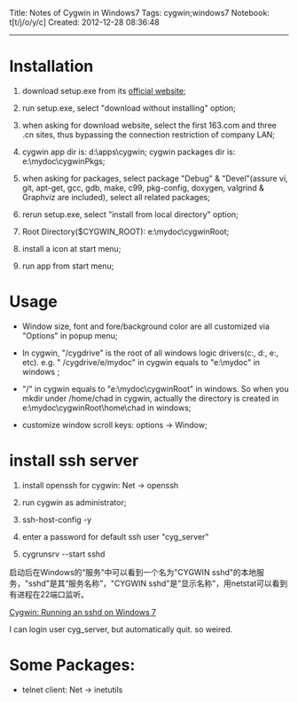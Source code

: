 Title: Notes of Cygwin in Windows7
Tags: cygwin;windows7
Notebook: t[t/j/o/y/c]
Created: 2012-12-28 08:36:48

------

# Installation

1. download setup.exe from its [official website](http://www.cygwin.com/);

1. run setup.exe, select "download without installing" option;

1. when asking for download website, select the first 163.com and three .cn sites, thus bypassing the connection restriction of company LAN;

1. cygwin app dir is: d:\apps\cygwin; cygwin packages dir is: e:\mydoc\cygwinPkgs;

1. when asking for packages, select package "Debug" & "Devel"(assure vi, git, apt-get, gcc, gdb, make, c99, pkg-config, doxygen, valgrind & Graphviz are included), select all related packages;

1. rerun setup.exe, select "install from local directory" option;

1. Root Directory($CYGWIN_ROOT): e:\mydoc\cygwinRoot;

1. install a icon at start menu;

1. run app from start menu;

# Usage

* Window size, font and fore/background color are all customized via "Options" in popup menu;

* In cygwin, "/cygdrive" is the root of all windows logic drivers(c:, d:, e:, etc). e.g. " /cygdrive/e/mydoc" in cygwin equals to "e:\mydoc" in windows ;

* "/" in cygwin equals to "e:\mydoc\cygwinRoot" in windows. So when you mkdir under /home/chad in cygwin, actually the directory is created in e:\mydoc\cygwinRoot\home\chad in windows;

* customize window scroll keys: options -> Window;

# install ssh server

1. install openssh for cygwin: Net -> openssh

1. run cygwin as administrator;

1. ssh-host-config -y

1. enter a password for default ssh user "cyg_server"

1. cygrunsrv --start sshd 

启动后在Windows的“服务”中可以看到一个名为"CYGWIN sshd"的本地服务，"sshd"是其“服务名称”，"CYGWIN sshd"是"显示名称"，用netstat可以看到有进程在22端口监听。 

[Cygwin: Running an sshd on Windows 7](http://x3ro.de/cygwin-running-sshd-windows-7/) 

I can login user cyg_server, but automatically quit. so weired.

# Some Packages:

* telnet client: Net -> inetutils
